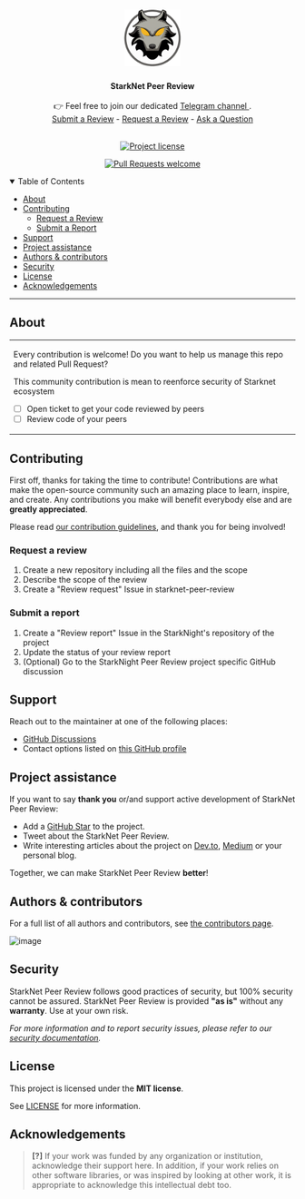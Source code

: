 <h1 align="center">
  <a href="https://github.com/StarkNightsWatch/starknet-peer-review">
    <!-- Please provide path to your logo here -->
    <img src="docs/images/logo.png" alt="Logo" width="100" height="100">
  </a>
</h1>

<div align="center">
<b>StarkNet Peer Review</b>
  <br /><br />
  👉 Feel free to join our dedicated <a href="https://t.me/+Ui4357socJ5iYmY0">Telegram channel </a>.

  <br />
  <a href="https://github.com/StarkNightsWatch/starknet-peer-review/issues/new?assignees=&labels=bug&template=01_REVIEW_REPORT.md">Submit a Review</a>
  -
  <a href="https://github.com/StarkNightsWatch/starknet-peer-review/issues/new?assignees=&labels=enhancement&template=02_REVIEW_REQUEST.md">Request a Review</a>
  -
  <a href="https://github.com/StarkNightsWatch/starknet-peer-review/discussions">Ask a Question</a>
</div>

<div align="center">
<br />

[![Project license](https://img.shields.io/github/license/StarkNightsWatch/starknet-peer-review.svg?style=flat-square)](LICENSE)

[![Pull Requests welcome](https://img.shields.io/badge/PRs-welcome-ff69b4.svg?style=flat-square)](https://github.com/StarkNightsWatch/starknet-peer-review/issues?q=is%3Aissue+is%3Aopen+label%3A%22help+wanted%22)

</div>

<details open="open">
<summary>Table of Contents</summary>

- [About](#about)
- [Contributing](#contributing)
  - [Request a Review](#request-a-review)
  - [Submit a Report](#submit-a-report)
- [Support](#support)
- [Project assistance](#project-assistance)
- [Authors \& contributors](#authors--contributors)
- [Security](#security)
- [License](#license)
- [Acknowledgements](#acknowledgements)

</details>

---

## About

<table><tr><td>

Every contribution is welcome! Do you want to help us manage this repo and related Pull Request?

This community contribution is mean to reenforce security of Starknet ecosystem

- [ ] Open ticket to get your code reviewed by peers
- [ ] Review code of your peers

</td></tr></table>

## Contributing

First off, thanks for taking the time to contribute! Contributions are what make the open-source community such an amazing place to learn, inspire, and create. Any contributions you make will benefit everybody else and are **greatly appreciated**.

Please read [our contribution guidelines](docs/CONTRIBUTING.md), and thank you for being involved!

### Request a review

1. Create a new repository including all the files and the scope
2. Describe the scope of the review
3. Create a "Review request" Issue in starknet-peer-review

### Submit a report

1. Create a "Review report" Issue in the StarkNight's repository of the project
2. Update the status of your review report
3. (Optional) Go to the StarkNight Peer Review project specific GitHub discussion

## Support

Reach out to the maintainer at one of the following places:

- [GitHub Discussions](https://github.com/StarkNightsWatch/starknet-peer-review/discussions)
- Contact options listed on [this GitHub profile](https://github.com/StarkNightsWatch)

## Project assistance

If you want to say **thank you** or/and support active development of StarkNet Peer Review:

- Add a [GitHub Star](https://github.com/StarkNightsWatch/starknet-peer-review) to the project.
- Tweet about the StarkNet Peer Review.
- Write interesting articles about the project on [Dev.to](https://dev.to/), [Medium](https://medium.com/) or your personal blog.

Together, we can make StarkNet Peer Review **better**!

## Authors & contributors

For a full list of all authors and contributors, see [the contributors page](https://github.com/StarkNightsWatch/starknet-peer-review/contributors).

![image](https://user-images.githubusercontent.com/25151724/204031886-b401781b-8199-4a1d-ae5c-8647f043572c.png)

## Security

StarkNet Peer Review follows good practices of security, but 100% security cannot be assured.
StarkNet Peer Review is provided **"as is"** without any **warranty**. Use at your own risk.

_For more information and to report security issues, please refer to our [security documentation](docs/SECURITY.md)._

## License

This project is licensed under the **MIT license**.

See [LICENSE](LICENSE) for more information.

## Acknowledgements

> **[?]**
> If your work was funded by any organization or institution, acknowledge their support here.
> In addition, if your work relies on other software libraries, or was inspired by looking at other work, it is appropriate to acknowledge this intellectual debt too.

